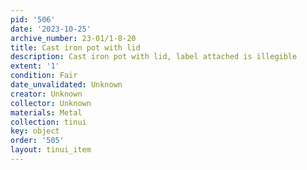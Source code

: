 ```yaml
---
pid: '506'
date: '2023-10-25'
archive_number: 23-01/1-8-20
title: Cast iron pot with lid
description: Cast iron pot with lid, label attached is illegible
extent: '1'
condition: Fair
date_unvalidated: Unknown
creator: Unknown
collector: Unknown
materials: Metal
collection: tinui
key: object
order: '505'
layout: tinui_item
---
```

